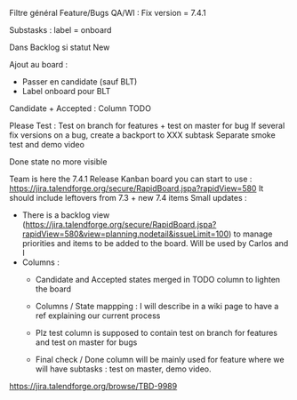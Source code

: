 Filtre général
Feature/Bugs QA/WI : Fix version = 7.4.1

Substasks : label = onboard

Dans Backlog si statut New

Ajout au board :
- Passer en candidate (sauf BLT)
- Label onboard pour BLT

Candidate + Accepted : Column TODO

Please Test : Test on branch for features + test on master for bug
If several fix versions on a bug, create a backport to XXX subtask
Separate smoke test and demo video

Done state no more visible

Team is here the 7.4.1 Release Kanban board you can start to use : https://jira.talendforge.org/secure/RapidBoard.jspa?rapidView=580
It should include leftovers from 7.3 + new 7.4 items
Small updates :
- There is a backlog view (https://jira.talendforge.org/secure/RapidBoard.jspa?rapidView=580&view=planning.nodetail&issueLimit=100) to manage priorities and items to be added to the board. Will be used by Carlos and I
- Columns :
  - Candidate and Accepted states merged in TODO column to lighten the board
  - Columns / State mappping : I will describe in a wiki page to have a ref explaining our current process


  - Plz test column is supposed to contain test on branch for features and test on master for bugs
  - Final check / Done column will be mainly used for feature where we will have subtasks : test on master, demo video.




https://jira.talendforge.org/browse/TBD-9989
